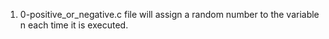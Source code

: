 
1. 0-positive_or_negative.c file will assign a random number to the variable n each time it is executed.
